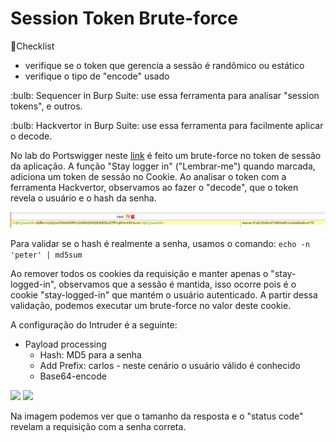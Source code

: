 # Session Token Brute-force

:fries:Checklist
- verifique se o token que gerencia a sessão é randômico ou estático
- verifique o tipo de "encode" usado

<p>:bulb: Sequencer in Burp Suite: use essa ferramenta para analisar "session tokens", e outros.</p>
<p>:bulb: Hackvertor in Burp Suite: use essa ferramenta para facilmente aplicar o decode.</p> 

<p>No lab do Portswigger neste <a href="https://portswigger.net/web-security/authentication/other-mechanisms/lab-brute-forcing-a-stay-logged-in-cookie">link</a> é feito um brute-force no token de sessão da aplicação. 
A função "Stay logger in" ("Lembrar-me") quando marcada, adiciona um token de sessão no Cookie. Ao analisar o token com a ferramenta Hackvertor, observamos ao fazer o "decode", que o token revela o usuário e o hash da senha.</p>

<img src="1.png">

Para validar se o hash é realmente a senha, usamos o comando: 
```echo -n 'peter' | md5sum```

<p>Ao remover todos os cookies da requisição e manter apenas o "stay-logged-in", observamos que a sessão é mantida, isso ocorre pois é o cookie "stay-logged-in"  que mantém o usuário autenticado. A partir dessa validação, podemos executar um brute-force no valor deste cookie.</p>
A configuração do Intruder é a seguinte: 

- Payload processing
   - Hash: MD5 para a senha 
   - Add Prefix: carlos - neste cenário o usuário válido é conhecido
   - Base64-encode

<img src="2.png">
<img src="3.png">

Na imagem podemos ver que o tamanho da resposta e o "status code" revelam a requisição com a senha correta. 
